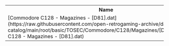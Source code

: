 <table>
<tr><th>Name</th><th>Size</th></tr>
<tr><td>
[Commodore C128 - Magazines - [D81].dat](https://raw.githubusercontent.com/open-retrogaming-archive/dat-catalog/main/root/basic/TOSEC/Commodore/C128/Magazines/[D81]/Commodore C128 - Magazines - [D81].dat)
</td><td>13064</td></tr>
</table>
